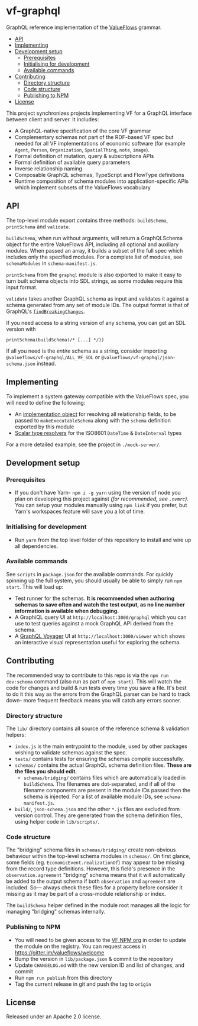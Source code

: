 # vf-graphql

GraphQL reference implementation of the [ValueFlows](http://valueflo.ws/) grammar.

<!-- MarkdownTOC -->

- [API](#api)
- [Implementing](#implementing)
- [Development setup](#development-setup)
	- [Prerequisites](#prerequisites)
	- [Initialising for development](#initialising-for-development)
	- [Available commands](#available-commands)
- [Contributing](#contributing)
	- [Directory structure](#directory-structure)
	- [Code structure](#code-structure)
	- [Publishing to NPM](#publishing-to-npm)
- [License](#license)

<!-- /MarkdownTOC -->


This project synchronizes projects implementing VF for a GraphQL interface between client and server. It includes:

- A GraphQL-native specification of the core VF grammar
- Complementary schemas not part of the RDF-based VF spec but needed for all VF implementations of economic software (for example `Agent`, `Person`, `Organization`, `SpatialThing`, `note`, `image`). 
- Formal definition of mutation, query & subscriptions APIs
- Formal definition of available query parameters
- Inverse relationship naming
- Composable GraphQL schemas, TypeScript and FlowType definitions
- Runtime composition of schema modules into application-specific APIs which implement subsets of the ValueFlows vocabulary




## API

The top-level module export contains three methods: `buildSchema`, `printSchema` and `validate`.

`buildSchema`, when run without arguments, will return a GraphQLSchema object for the entire ValueFlows API, including all optional and auxiliary modules. When passed an array, it builds a subset of the full spec which includes only the specified modules. For a complete list of modules, see `schemaModules` in `schema-manifest.js`.

`printSchema` from the `graphql` module is also exported to make it easy to turn built schema objects into SDL strings, as some modules require this input format.

`validate` takes another GraphQL schema as input and validates it against a schema generated from any set of module IDs. The output format is that of GraphQL's [`findBreakingChanges`](https://github.com/graphql/graphql-js/blob/master/src/utilities/findBreakingChanges.js).

If you need access to a string version of any schema, you can get an SDL version with

	printSchema(buildSchema(/* [...] */))

If all you need is the *entire* schema as a string, consider importing `@valueflows/vf-graphql/ALL_VF_SDL` or `@valueflows/vf-graphql/json-schema.json` instead.



## Implementing

To implement a system gateway compatible with the ValueFlows spec, you will need to define the following:

- An [implementation object](https://www.apollographql.com/docs/graphql-tools/generate-schema.html) for resolving all relationship fields, to be passed to `makeExecutableSchema` along with the `schema` definition exported by this module
- [Scalar type resolvers](https://www.apollographql.com/docs/graphql-tools/scalars.html) for the ISO8601 `DateTime` & `DateInterval` types

For a more detailed example, see the project in `./mock-server/`.




## Development setup

### Prerequisites

- If you don't have Yarn- `npm i -g yarn` using the version of node you plan on developing this project against *(for recommended, see `.nvmrc`)*. You can setup your modules manually using `npm link` if you prefer, but Yarn's workspaces feature will save you a lot of time.

### Initialising for development

- Run `yarn` from the top level folder of this repository to install and wire up all dependencies.

### Available commands

See `scripts` in `package.json` for the available commands. For quickly spinning up the full system, you should usually be able to simply run `npm start`. This will load up:

- Test runner for the schemas. **It is recommended when authoring schemas to save often and watch the test output, as no line number information is available when debugging.**
- A GraphiQL query UI at `http://localhost:3000/graphql` which you can use to test queries against a mock GraphQL API derived from the schema.
- A [GraphQL Voyager](https://apis.guru/graphql-voyager/) UI at `http://localhost:3000/viewer` which shows an interactive visual representation useful for exploring the schema.


## Contributing

The recommended way to contribute to this repo is via the `npm run dev:schema` command (also run as part of `npm start`). This will watch the code for changes and build & run tests every time you save a file. It's best to do it this way as the errors from the GraphQL parser can be hard to track down- more frequent feedback means you will catch any errors sooner.

### Directory structure

The `lib/` directory contains all source of the reference schema & validation helpers:

- `index.js` is the main entrypoint to the module, used by other packages wishing to validate schemas against the spec.
- `tests/` contains tests for ensuring the schemas compile successfully.
- `schemas/` contains the actual GraphQL schema definition files. **These are the files you should edit.**
	- `schemas/bridging/` contains files which are automatically loaded in `buildSchema`. The filenames are dot-separated, and if all of the filename components are present in the module IDs passed then the schema is injected. For a list of available module IDs, see `schema-manifest.js`.
- `build/`, `json-schema.json` and the other `*.js` files are excluded from version control. They are generated from the schema definition files, using helper code in `lib/scripts/`.


### Code structure

The "bridging" schema files in `schemas/bridging/` create non-obvious behaviour within the top-level schema modules in `schemas/`. On first glance, some fields (eg. `EconomicEvent.realizationOf`) may appear to be missing from the record type definitions. However, this field's presence in the `observation.agreement` "bridging" schema means that it will automatically be added to the output schema if both `observation` and `agreement` are included. So&mdash; always check these files for a property before consider it missing as it may be part of a cross-module relationship or index.

The `buildSchema` helper defined in the module root manages all the logic for managing "bridging" schemas internally.


### Publishing to NPM

- You will need to be given access to the [VF NPM org](https://www.npmjs.com/org/valueflows) in order to update the module on the registry. You can request access in https://gitter.im/valueflows/welcome
- Bump the version in `lib/package.json` & commit to the repository
- Update `CHANGELOG.md` with the new version ID and list of changes, and commit
- Run `npm run publish` from this directory
- Tag the current release in git and push the tag to `origin`




## License

Released under an Apache 2.0 license.
